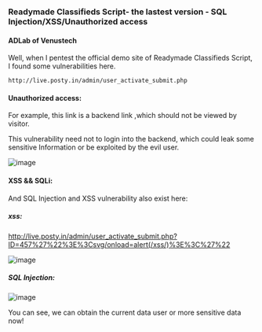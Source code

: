 ### Readymade Classifieds Script- the lastest version - SQL Injection/XSS/Unauthorized access

#### ADLab of Venustech

Well,  when I pentest the official demo site of Readymade Classifieds Script, I found some vulnerabilities here.

```
http://live.posty.in/admin/user_activate_submit.php
```

#### Unauthorized access:

For example, this link is a backend link ,which should not be viewed by visitor.

This vulnerability need not to login into the backend, which could leak some sensitive Information or be exploited by the evil user.

![image](https://raw.githubusercontent.com/d4wner/Vulnerabilities-Report/master/pic/Readymade-Classifieds-Script/access.png)

#### XSS && SQLi:

And  SQL Injection and XSS vulnerability also exist here:

##### xss:

http://live.posty.in/admin/user_activate_submit.php?ID=457%27%22%3E%3Csvg/onload=alert(/xss/)%3E%3C%27%22


![image](https://raw.githubusercontent.com/d4wner/Vulnerabilities-Report/master/pic/Readymade-Classifieds-Script/xss.png)


##### SQL Injection:


![image](https://raw.githubusercontent.com/d4wner/Vulnerabilities-Report/master/pic/Readymade-Classifieds-Script/sqli.png)


You can see,  we can obtain the current data user or more sensitive data now!


